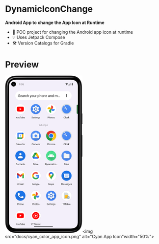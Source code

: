 # DynamicIconChange

**Android App to change the App Icon at Runtime**

* 🎯 POC project for changing the Android app icon at runtime
* 💡 Uses Jetpack Compose
* 🛠️ Version Catalogs for Gradle

# Preview

<img src="docs/green_color_app_icon.png" alt="Green App Icon" width="50%"><img src="docs/cyan_color_app_icon.png" alt="Cyan App Icon"width="50%">
